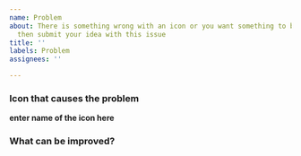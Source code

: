 ```yaml
---
name: Problem
about: There is something wrong with an icon or you want something to be changed,
  then submit your idea with this issue
title: ''
labels: Problem
assignees: ''

---
```


### Icon that causes the problem

**enter name of the icon here**

### What can be improved?
